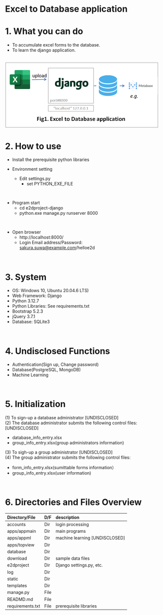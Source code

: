 # Excel to Database application

# 1. What you can do

* To accumulate excel forms to the database.<br>
* To learn the django application.

<br>

<img src="e2d.png">

<br>

# 2. How to use

* Install the prerequisite python libraries

* Environment setting
  * Edit settings.py
    * set PYTHON_EXE_FILE

<br>

* Program start
  * cd e2dproject-django
  * python.exe manage.py runserver 8000

<br>

* Open browser
  * http://localhost:8000/
  * Login Email address/Password: sakura.suwa@example.com/helloe2d

<br>

# 3. System
* OS: Windows 10, Ubuntu 20.04.6 LTS)
* Web Framework: Django
* Python 3.12.7
* Python Libraries: See requirements.txt
* Bootstrap 5.2.3
* jQuery 3.7.1
* Database: SQLite3

<br>

# 4. Undisclosed Functions
* Authentication(Sign up, Change password)
* Database(PostgreSQL, MongoDB)
* Machine Learning

<br>

# 5. Initialization
(1) To sign-up a database administrator [UNDISCLOSED]<br>
(2) The database administrator submits the following control files: [UNDISCLOSED]<br>
   * database_info_entry.xlsx<br>
   * group_info_entry.xlsx(group administrators information)<br>

(3) To sigh-up a group administrator [UNDISCLOSED]<br>
(4) The group administrator submits the following control files:<br>
  * form_info_entry.xlsx(sumittable forms information）<br>
  * group_info_entry.xlsx(user information)

<br>

# 6. Directories and Files Overview

| Directory/File |D/F| description |
| :------------- | :-| :---------- |
| accounts |Dir | login processing |
| apps/appmain | Dir | main programs |
| apps/appml | Dir | machine learning [UNDISCLOSED] |
| apps/topview | Dir ||
| database | Dir ||
| download | Dir | sample data files |
| e2dproject | Dir | Django settings.py, etc. |
| log | Dir ||
| static | Dir ||
| templates | Dir ||
| manage.py  | File ||
| READMD.md | File ||
| requirements.txt | File | prerequisite libraries |
